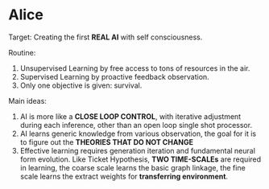 # Alice
Target: Creating the first **REAL AI** with self consciousness.

Routine: 
1. Unsupervised Learning by free access to tons of resources in the air.
2. Supervised Learning by proactive feedback observation. 
3. Only one objective is given: survival.

Main ideas:
1. AI is more like a **CLOSE LOOP CONTROL**, with iterative adjustment 
during each inference, other than an open loop 
single shot processor.
2. AI learns generic knowledge from various observation, 
the goal for it is to figure out the **THEORIES THAT DO NOT CHANGE**
3. Effective learning requires generation iteration and fundamental 
neural form evolution. 
Like Ticket Hypothesis, **TWO TIME-SCALEs** are required in learning,
the coarse scale learns the basic graph linkage,
the fine scale learns the extract weights for 
**transferring environment**.
  
